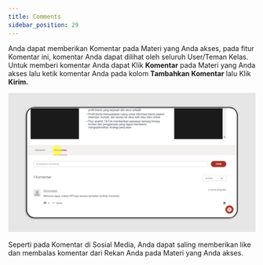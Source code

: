 ```yaml
---
title: Comments
sidebar_position: 29
---
```

Anda dapat memberikan Komentar pada Materi yang Anda akses, pada fitur Komentar ini, komentar Anda dapat dilihat oleh seluruh User/Teman Kelas. Untuk memberi komentar Anda dapat Klik **Komentar** pada Materi yang Anda akses lalu ketik komentar Anda pada kolom **Tambahkan Komentar** lalu Klik **Kirim.**

![](/img/comments-indo-1.png)

Seperti pada Komentar di Sosial Media, Anda dapat saling memberikan like dan membalas komentar dari Rekan Anda pada Materi yang Anda akses.

